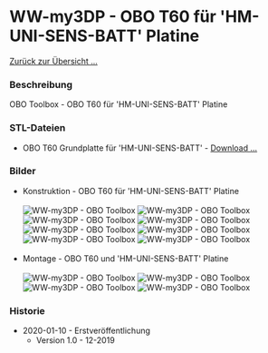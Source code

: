 # WW-my3DP - OBO T60 für 'HM-UNI-SENS-BATT' Platine

[Zurück zur Übersicht ... ](../README.md)

### Beschreibung
OBO Toolbox - OBO T60 für 'HM-UNI-SENS-BATT' Platine

### STL-Dateien
- OBO T60 Grundplatte für 'HM-UNI-SENS-BATT' - [Download ...](./bin/OBO_T60_HM-UNI-SENS-BATT_20200103.zip)

### Bilder
- Konstruktion - OBO T60 für 'HM-UNI-SENS-BATT' Platine
<br><br>
![WW-my3DP - OBO Toolbox](./img/OBO_T60_HM-UNI-SENS-BATT_1_1.jpg "OBO T60")
![WW-my3DP - OBO Toolbox](./img/OBO_T60_HM-UNI-SENS-BATT_1_2.jpg "OBO T60")
![WW-my3DP - OBO Toolbox](./img/OBO_T60_HM-UNI-SENS-BATT_2_1.jpg "OBO T60")
![WW-my3DP - OBO Toolbox](./img/OBO_T60_HM-UNI-SENS-BATT_2_2.jpg "OBO T60")
![WW-my3DP - OBO Toolbox](./img/OBO_T60_HM-UNI-SENS-BATT_3_1.jpg "OBO T60")
![WW-my3DP - OBO Toolbox](./img/OBO_T60_HM-UNI-SENS-BATT_3_2.jpg "OBO T60")
![WW-my3DP - OBO Toolbox](./img/OBO_T60_HM-UNI-SENS-BATT_4_1.jpg "OBO T60")
![WW-my3DP - OBO Toolbox](./img/OBO_T60_HM-UNI-SENS-BATT_4_2.jpg "OBO T60")
<br><br>
- Montage - OBO T60 und 'HM-UNI-SENS-BATT' Platine
<br><br>
![WW-my3DP - OBO Toolbox](./img/3DP_T60_HM-UNI-SENS-BATT_01.jpg "OBO T60 HM-UNI-SENS-BATT")
![WW-my3DP - OBO Toolbox](./img/3DP_T60_HM-UNI-SENS-BATT_02.jpg "OBO T60 HM-UNI-SENS-BATT")
![WW-my3DP - OBO Toolbox](./img/3DP_T60_HM-UNI-SENS-BATT_03.jpg "OBO T60 HM-UNI-SENS-BATT")
![WW-my3DP - OBO Toolbox](./img/3DP_T60_HM-UNI-SENS-BATT_04.jpg "OBO T60 HM-UNI-SENS-BATT")

### Historie
- 2020-01-10 - Erstveröffentlichung
  - Version 1.0 - 12-2019
